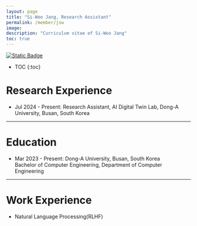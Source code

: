 ```yaml
---
layout: page
title: "Si-Woo Jang, Research Assistant"
permalink: /member/jsw
image: 
description: "Curriculum vitae of Si-Woo Jang"
toc: true
---
```


[![Static Badge](https://img.shields.io/badge/CV-2AFFDA?logo=readdotcv&color=White)](../members/UnderGrad/Jang-Si-Woo.pdf)

* TOC
{:toc}

# Research Experience
 
* Jul 2024 - Present: Research Assistant, AI Digital Twin Lab, Dong-A University, Busan, South Korea

***

# Education

* Mar 2023 - Present: Dong-A University, Busan, South Korea <br> Bachelor of Computer Engineering, Department of Computer Engineering

***

# Work Experience

* Natural Language Processing(RLHF)